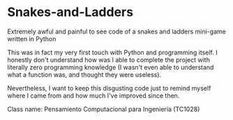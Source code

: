 # Snakes-and-Ladders
Extremely awful and painful to see code of a snakes and ladders mini-game written in Python

This was in fact my very first touch with Python and programming itself. I honestly don't understand how was I able to complete the project with literally zero programming knowledge (I wasn't even able to understand what a function was, and thought they were useless).

Nevertheless, I want to keep this disgusting code just to remind myself where I came from and how much I've improved since then.

Class name: Pensamiento Computacional para Ingeniería (TC1028)
